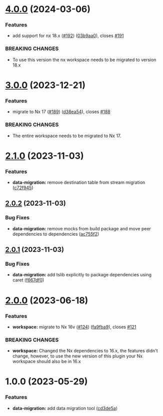 # [4.0.0](https://github.com/lucasvieirasilva/nx-plugins/compare/data-migration-v3.0.0...data-migration-v4.0.0) (2024-03-06)

### Features

- add support for nx 18.x ([#192](https://github.com/lucasvieirasilva/nx-plugins/issues/192)) ([03b9aa0](https://github.com/lucasvieirasilva/nx-plugins/commit/03b9aa066ec8b3c755de18db6d2a11c569b921c4)), closes [#191](https://github.com/lucasvieirasilva/nx-plugins/issues/191)

### BREAKING CHANGES

- To use this version the nx workspace needs to be migrated to version 18.x

# [3.0.0](https://github.com/lucasvieirasilva/nx-plugins/compare/data-migration-v2.1.0...data-migration-v3.0.0) (2023-12-21)

### Features

- migrate to Nx 17 ([#189](https://github.com/lucasvieirasilva/nx-plugins/issues/189)) ([d38ea54](https://github.com/lucasvieirasilva/nx-plugins/commit/d38ea544aa284df6b0978d6cc76668dee30bac38)), closes [#188](https://github.com/lucasvieirasilva/nx-plugins/issues/188)

### BREAKING CHANGES

- The entire workspace needs to be migrated to Nx 17.

# [2.1.0](https://github.com/lucasvieirasilva/nx-plugins/compare/data-migration-v2.0.2...data-migration-v2.1.0) (2023-11-03)

### Features

- **data-migration:** remove destination table from stream migration ([c72f945](https://github.com/lucasvieirasilva/nx-plugins/commit/c72f945298426c432ecf0ab6419df8d0f71b6b37))

## [2.0.2](https://github.com/lucasvieirasilva/nx-plugins/compare/data-migration-v2.0.1...data-migration-v2.0.2) (2023-11-03)

### Bug Fixes

- **data-migration:** remove mocks from build package and move peer dependencies to dependencies ([ac755f2](https://github.com/lucasvieirasilva/nx-plugins/commit/ac755f2f40efa7ae13551eb7ccf8b03d2842316a))

## [2.0.1](https://github.com/lucasvieirasilva/nx-plugins/compare/data-migration-v2.0.0...data-migration-v2.0.1) (2023-11-03)

### Bug Fixes

- **data-migration:** add tslib explicitly to package dependencies using caret ([f667df0](https://github.com/lucasvieirasilva/nx-plugins/commit/f667df0a4b0568b20f301e9ee48b40cda939c390))

# [2.0.0](https://github.com/lucasvieirasilva/nx-plugins/compare/data-migration-v1.0.0...data-migration-v2.0.0) (2023-06-18)

### Features

- **workspace:** migrate to Nx 16v ([#124](https://github.com/lucasvieirasilva/nx-plugins/issues/124)) ([fa9fba9](https://github.com/lucasvieirasilva/nx-plugins/commit/fa9fba90790c274df5411d515e9c9bcf2e1d0a75)), closes [#121](https://github.com/lucasvieirasilva/nx-plugins/issues/121)

### BREAKING CHANGES

- **workspace:** Changed the Nx dependencies to 16.x, the features didn't change, however, to use
  the new version of this plugin your Nx workspace should also be in 16.x

# 1.0.0 (2023-05-29)

### Features

- **data-migration:** add data migration tool ([cd3de5a](https://github.com/lucasvieirasilva/nx-plugins/commit/cd3de5a6a7f8d7f8c5fe4e31b8a7d08fdc0ff3e2))
